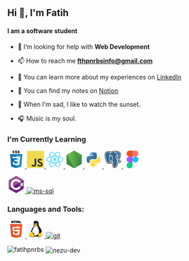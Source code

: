 <h2 align="left">Hi 👋, I'm Fatih</h2>
<h4 align="left">I am a software student</h4>

- 🔗 I’m looking for help with **Web Development**

- 📫 How to reach me **fthpnrbsinfo@gmail.com**

- 💼 You can learn more about my experiences on [LinkedIn](https://www.linkedin.com/in/fatihpb/)

- 📝 You can find my notes on [Notion](https://fpnrbs.notion.site/plan-note)

- 🌅 When I'm sad, I like to watch the sunset.

- 🎧 Music is my soul.




<!-- Yeni Başlık: Aktif Öğrendiğim Diller ve Araçlar -->
<h3 align="left">I'm Currently Learning</h3>
<p align="left">
  <!-- CSS -->
  <a href="https://www.w3schools.com/css/" target="_blank" rel="noreferrer" title="CSS3">
    <img 
      src="https://raw.githubusercontent.com/devicons/devicon/master/icons/css3/css3-original-wordmark.svg" 
      alt="css3" 
      width="40" 
      height="40" 
    />
  </a>

  <!-- JavaScript -->
  <a href="https://www.javascript.com/" target="_blank" rel="noreferrer" title="JavaScript">
    <img 
      src="https://raw.githubusercontent.com/devicons/devicon/master/icons/javascript/javascript-original.svg" 
      alt="javascript" 
      width="40" 
      height="40" 
    />
  </a>

  <!-- React -->
  <a href="https://reactjs.org/" target="_blank" rel="noreferrer" title="React">
    <img 
      src="https://raw.githubusercontent.com/devicons/devicon/master/icons/react/react-original.svg" 
      alt="react" 
      width="40" 
      height="40" 
    />
  </a>

  <!-- Node.js -->
  <a href="https://nodejs.org/" target="_blank" rel="noreferrer" title="Node.js">
    <img 
      src="https://raw.githubusercontent.com/devicons/devicon/master/icons/nodejs/nodejs-original.svg" 
      alt="nodejs" 
      width="40" 
      height="40" 
    />
  </a>

  <!-- Python -->
  <a href="https://www.python.org" target="_blank" rel="noreferrer" title="Python">
    <img 
      src="https://raw.githubusercontent.com/devicons/devicon/master/icons/python/python-original.svg" 
      alt="python" 
      width="40" 
      height="40" 
    />
  </a>

  <!-- PostgreSQL -->
  <a href="https://www.postgresql.org/" target="_blank" rel="noreferrer" title="PostgreSQL">
    <img 
      src="https://raw.githubusercontent.com/devicons/devicon/master/icons/postgresql/postgresql-original.svg" 
      alt="postgresql" 
      width="40" 
      height="40" 
    />
  </a>

  <!-- Figma -->
  <a href="https://www.figma.com/" target="_blank" rel="noreferrer" title="Figma">
    <img 
      src="https://raw.githubusercontent.com/devicons/devicon/master/icons/figma/figma-original.svg" 
      alt="figma" 
      width="40" 
      height="40" 
    />
  </a>
</p>

<!-- C# -->
  <a href="https://docs.microsoft.com/en-us/dotnet/csharp/" target="_blank" rel="noreferrer" title="C#">
    <img
      src="https://raw.githubusercontent.com/devicons/devicon/master/icons/csharp/csharp-original.svg"
      alt="csharp"
      width="40"
      height="40"
    />
  </a>
  
   <a href="https://www.microsoft.com/en-us/sql-server" target="_blank" rel="noreferrer" title="MS SQL Server">
    <img 
      src="https://img.icons8.com/color/48/000000/microsoft-sql-server.png" 
      alt="ms-sql" 
      width="40" 
      height="40" 
    />
  </a>
</p>

<!-- Var Olan Başlık: Languages and Tools -->
<h3 align="left">Languages and Tools:</h3>
<p align="left">
  <!-- HTML -->
  <a href="https://www.w3.org/html/" target="_blank" rel="noreferrer" title="HTML5">
    <img 
      src="https://raw.githubusercontent.com/devicons/devicon/master/icons/html5/html5-original-wordmark.svg" 
      alt="html5" 
      width="40" 
      height="40" 
    />
  </a>

  <!-- Linux -->
  <a href="https://www.linux.org/" target="_blank" rel="noreferrer" title="Linux">
    <img 
      src="https://raw.githubusercontent.com/devicons/devicon/master/icons/linux/linux-original.svg" 
      alt="linux" 
      width="40" 
      height="40" 
    />
  </a>

  <!-- Git -->
  <a href="https://git-scm.com/" target="_blank" rel="noreferrer" title="Git">
    <img 
      src="https://www.vectorlogo.zone/logos/git-scm/git-scm-icon.svg" 
      alt="git" 
      width="40" 
      height="40" 
    />
  </a>

<p>
  <img align="left" src="https://github-readme-stats.vercel.app/api/top-langs?username=fatihpnrbs&show_icons=true&locale=en&layout=compact&theme=dark" alt="fatihpnrbs" />
</p>

<p>&nbsp;<img align="center" src="https://github-readme-stats.vercel.app/api?username=nezu-dev&show_icons=true&locale=en&theme=dark" alt="nezu-dev" /></p>
